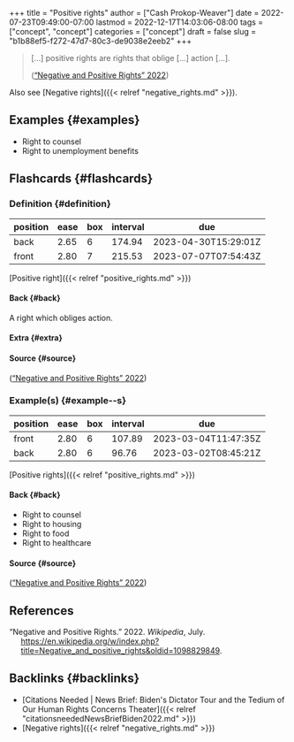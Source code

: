 +++
title = "Positive rights"
author = ["Cash Prokop-Weaver"]
date = 2022-07-23T09:49:00-07:00
lastmod = 2022-12-17T14:03:06-08:00
tags = ["concept", "concept"]
categories = ["concept"]
draft = false
slug = "b1b88ef5-f272-47d7-80c3-de9038e2eeb2"
+++

> [...] positive rights are rights that oblige [...] action [...].
>
> (<a href="#citeproc_bib_item_1">“Negative and Positive Rights” 2022</a>)

Also see [Negative rights]({{< relref "negative_rights.md" >}}).


## Examples {#examples}

-   Right to counsel
-   Right to unemployment benefits


## Flashcards {#flashcards}


### Definition {#definition}

| position | ease | box | interval | due                  |
|----------|------|-----|----------|----------------------|
| back     | 2.65 | 6   | 174.94   | 2023-04-30T15:29:01Z |
| front    | 2.80 | 7   | 215.53   | 2023-07-07T07:54:43Z |

[Positive right]({{< relref "positive_rights.md" >}})


#### Back {#back}

A right which obliges action.


#### Extra {#extra}


#### Source {#source}

(<a href="#citeproc_bib_item_1">“Negative and Positive Rights” 2022</a>)


### Example(s) {#example--s}

| position | ease | box | interval | due                  |
|----------|------|-----|----------|----------------------|
| front    | 2.80 | 6   | 107.89   | 2023-03-04T11:47:35Z |
| back     | 2.80 | 6   | 96.76    | 2023-03-02T08:45:21Z |

[Positive rights]({{< relref "positive_rights.md" >}})


#### Back {#back}

-   Right to counsel
-   Right to housing
-   Right to food
-   Right to healthcare


#### Source {#source}

(<a href="#citeproc_bib_item_1">“Negative and Positive Rights” 2022</a>)

## References

<style>.csl-entry{text-indent: -1.5em; margin-left: 1.5em;}</style><div class="csl-bib-body">
  <div class="csl-entry"><a id="citeproc_bib_item_1"></a>“Negative and Positive Rights.” 2022. <i>Wikipedia</i>, July. <a href="https://en.wikipedia.org/w/index.php?title=Negative_and_positive_rights&oldid=1098829849">https://en.wikipedia.org/w/index.php?title=Negative_and_positive_rights&#38;oldid=1098829849</a>.</div>
</div>


## Backlinks {#backlinks}

-   [Citations Needed | News Brief: Biden's Dictator Tour and the Tedium of Our Human Rights Concerns Theater]({{< relref "citationsneededNewsBriefBiden2022.md" >}})
-   [Negative rights]({{< relref "negative_rights.md" >}})
